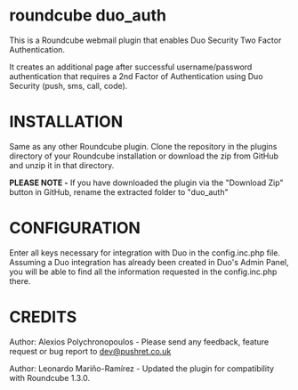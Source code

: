 roundcube duo_auth
==================

This is a Roundcube webmail plugin that enables Duo Security Two Factor Authentication.

It creates an additional page after successful username/password authentication that requires a 2nd Factor of Authentication using Duo Security (push, sms, call, code).

INSTALLATION
============
Same as any other Roundcube plugin. Clone the repository in the plugins directory of your Roundcube installation or download the zip from GitHub and unzip it in that directory.

**PLEASE NOTE -** If you have downloaded the plugin via the "Download Zip" button in GitHub, rename the extracted folder to "duo_auth"

CONFIGURATION
=============
Enter all keys necessary for integration with Duo in the config.inc.php file.
Assuming a Duo integration has already been created in Duo's Admin Panel, you will be able to find all the information requested in the config.inc.php there.

CREDITS
=======
Author: Alexios Polychronopoulos - Please send any feedback, feature request or bug report to dev@pushret.co.uk

Author: Leonardo Mariño-Ramírez - Updated the plugin for compatibility with Roundcube 1.3.0.
